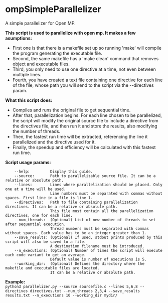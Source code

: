 # ompSimpleParallelizer
A simple parallelizer for Open MP.

**This script is used to parallelize with open mp. It makes a few asumptions:**<br>
- First one is that there is a makefile set up so running 'make' will compile the program generating the executable file.<br>
- Second, the same makefile has a 'make clean' command that removes object and executable files.<br>
- Third, you only need to use one directive at a time, not even between multiple lines.<br>
- Fourth, you have created a text file containing one directive for each line of the file, whose path you will send to the script via the --directives param.<br>
    
**What this script does:**<br>
- Compiles and runs the original file to get sequential time.<br>
- After that, parallelization begins. For each line chosen to be parallelized, the script will modify the original source file to include a directive from the directives file, and then run it and store the results, also modifying the number of threads.<br>
- Then, the fastest run time will be extracted, referencing the line it parallelized and the directive used for it.<br>
- Finally, the speedup and efficiency will be calculated with this fastest run time.<br>

**Script usage params:**<br>
```
    --help:         Display this guide.
    --source:       Path to parallelizable source file. It can be a relative or absolute path.
    --lines:        Lines where parallelization should be placed. Only one at a time will be used.
                    Line numbers must be separated with commas without spaces. First line in a file is line 1.
    --directives:   Path to file containing parallelization directives. It can be a relative or absolute path.
                    This file must contain all the parallelization directives, one for each line.
    --num_threads:  (Optional) List of new number of threads to set after sequential execution.
                    Thread numbers must be separated with commas without spaces. Each value has to be an integer greater than 1.
    --save_results: (Optional) If used, stdout prints produced by this script will also be saved to a file.
                    A destination filename must be introduced.
    --n_executions: (Optional) Number of times the script will execute each code variant to get an average.
                    Default value is number of executions is 5.
    --working_dir:  (Optional) Defines the directory where the makefile and executable files are located.
                    It can be a relative or absolute path.
```
**Example:**<br>`python3 parallelizer.py --source sourcefile.c --lines 5,6,8 --directives directives.txt --num_threads 2,3,4 --save_results results.txt --n_executions 10 --working_dir mydir/`

